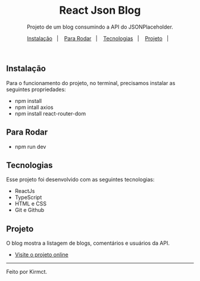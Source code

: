 <h1 align="center"> React Json Blog </h1>

<p align="center">
Projeto de um blog consumindo a API do JSONPlaceholder. <br/>
</p>

<p align="center">
<a href="#-instalacao">Instalação</a>&nbsp;&nbsp;&nbsp;|&nbsp;&nbsp;&nbsp;
<a href="#-ParaRodar">Para Rodar</a>&nbsp;&nbsp;&nbsp;|&nbsp;&nbsp;&nbsp;
  <a href="#-tecnologias">Tecnologias</a>&nbsp;&nbsp;&nbsp;|&nbsp;&nbsp;&nbsp;
  <a href="#-projeto">Projeto</a>&nbsp;&nbsp;&nbsp;|&nbsp;&nbsp;&nbsp;  
</p>

<br>

## Instalação

Para o funcionamento do projeto, no terminal, precisamos instalar as seguintes propriedades:

- npm install
- npm intall axios
- npm install react-router-dom

## Para Rodar

- npm run dev

## Tecnologias

Esse projeto foi desenvolvido com as seguintes tecnologias:

- ReactJs
- TypeScript
- HTML e CSS
- Git e Github

## Projeto

O blog mostra a listagem de blogs, comentários e usuários da API.

- [Visite o projeto online](https://Kirmct.github.io/react-blog-json/)

---

Feito por Kirmct.
